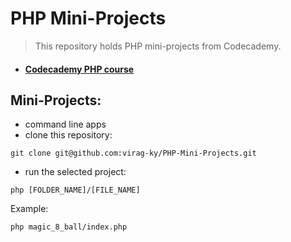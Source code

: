 # PHP Mini-Projects

> This repository holds PHP mini-projects from Codecademy.

* #### [Codecademy PHP course](https://www.codecademy.com/learn/learn-php)

## Mini-Projects:
  - command line apps
  - clone this repository:
  
  ```
  git clone git@github.com:virag-ky/PHP-Mini-Projects.git
  ```
  
  - run the selected project:
  
  ```
  php [FOLDER_NAME]/[FILE_NAME]
  ```
  Example:
  
  ```
  php magic_8_ball/index.php 
  ```
